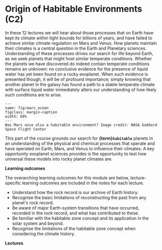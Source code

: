 # Origin of Habitable Environments (C2)

In these 12 lectures we will hear about those processes that on Earth have kept its climate within tight bounds for billions of years, and have failed to achieve similar climate regulation on Mars and Venus.  How planets maintain their climates is a central question in the Earth and Planetary sciences.  Understanding of these processes drives our search for life beyond Earth, as we seek planets that might host similar temperate conditions.  Whether the planets we have discovered do indeed contain temperate conditions remains an unknown: no conclusive evidence for the presence of liquid water has yet been found on a rocky exoplanet.  When such evidence is presented though, it will be of profound importance; simply knowing that another planet in the galaxy has found a path to a stable temperate climate with surface liquid water immediately alters our understanding of how likely such conditions are to arise.  

```{figure} figures/mars_ocean.jpg
---
name: fig:mars_ocean
figclass: margin-caption
width: 60%
---
Was Mars once also a habitable environment? Image credit: NASA Goddard Space Flight Center
```

This part of the course grounds our search for **{term}`habitable`** planets in an understanding of the physical and chemical processes that operate and have operated on Earth, Mars, and Venus to influence their climates.  A key opportunity exoplanet sciences provides is the opportunity to test how universal these models into rocky planet climates are.  

**Learning outcomes**

The overarching learning outcomes for this module are below, lecture-specific learning outcomes are included in the notes for each lecture.

- Understand how the rock record is our archive of Earth history.
- Recognise the basic limitations of reconstructing the past from any planet's rock record.
- Be aware of major Earth-system transitions that have occurred, recorded in the rock record, and what has contributed to these.
- Be familiar with the habitable zone concept and its application in the solar system and beyond.
- Recognise the limitations of the habitable zone concept when considering the climate history.


**Lectures**
```{tableofcontents}
```
